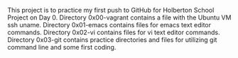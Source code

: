 This project is to practice my first push to GitHub for Holberton School Project on Day 0.
Directory 0x00-vagrant contains a file with the Ubuntu VM ssh uname.
Directory 0x01-emacs contains files for emacs text editor commands.
Directory 0x02-vi contains files for vi text editor commands.
Directory 0x03-git contains practice directories and files for utilizing git command line and some first coding.
